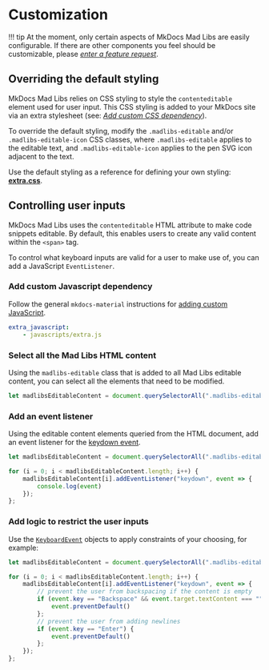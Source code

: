 # Customization

!!! tip
    At the moment, only certain aspects of MkDocs Mad Libs are easily configurable.
    If there are other components you feel should be customizable,
    please [_enter a feature request_](https://github.com/samgaudet/mkdocs-madlibs/issues/new?assignees=&labels=enhancement&projects=&template=feature-request-form.yml&title=%5BFeature%20request%5D%3A+).

## Overriding the default styling

MkDocs Mad Libs relies on CSS styling to style the `contenteditable` element used for user input.
This CSS styling is added to your MkDocs site via an extra stylesheet
(see: [_Add custom CSS dependency_](./usage.md#add-custom-css-dependency)).

To override the default styling, modify the `.madlibs-editable` and/or `.madlibs-editable-icon` CSS classes,
where `.madlibs-editable` applies to the editable text,
and `.madlibs-editable-icon` applies to the pen SVG icon adjacent to the text.

Use the default styling as a reference for defining your own styling:
[**extra.css**](https://github.com/samgaudet/mkdocs-madlibs/blob/main/docs/stylesheets/extra.css).

## Controlling user inputs

MkDocs Mad Libs uses the `contenteditable` HTML attribute to make code snippets editable.
By default, this enables users to create any valid content within the `<span>` tag.

To control what keyboard inputs are valid for a user to make use of,
you can add a JavaScript `EventListener`.

### Add custom Javascript dependency

Follow the general `mkdocs-material` instructions for
[adding custom JavaScript](https://squidfunk.github.io/mkdocs-material/customization/#additional-javascript).

```yaml title="mkdocs.yml"
extra_javascript:
    - javascripts/extra.js
```

### Select all the Mad Libs HTML content

Using the `madlibs-editable` class that is added to all Mad Libs editable content,
you can select all the elements that need to be modified.

```js title="extra.js"
let madlibsEditableContent = document.querySelectorAll(".madlibs-editable");
```

### Add an event listener

Using the editable content elements queried from the HTML document,
add an event listener for the [keydown event](https://developer.mozilla.org/en-US/docs/Web/API/Element/keydown_event).

```js title="extra.js"
let madlibsEditableContent = document.querySelectorAll(".madlibs-editable");

for (i = 0; i < madlibsEditableContent.length; i++) {
    madlibsEditableContent[i].addEventListener("keydown", event => {
        console.log(event)
    });
};
```

### Add logic to restrict the user inputs

Use the [`KeyboardEvent`](https://developer.mozilla.org/en-US/docs/Web/API/KeyboardEvent)
objects to apply constraints of your choosing, for example:

```js title="extra.js"
let madlibsEditableContent = document.querySelectorAll(".madlibs-editable");

for (i = 0; i < madlibsEditableContent.length; i++) {
    madlibsEditableContent[i].addEventListener("keydown", event => {
        // prevent the user from backspacing if the content is empty
        if (event.key == "Backspace" && event.target.textContent === "") {
            event.preventDefault()
        };
        // prevent the user from adding newlines
        if (event.key == "Enter") {
            event.preventDefault()
        };
    });
};
```
